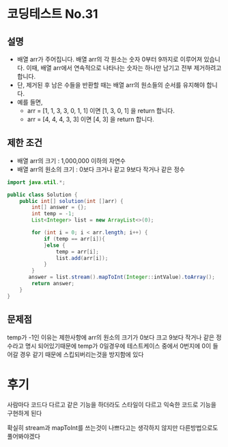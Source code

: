 # 코딩테스트 No.31
## 설명 
- 배열 arr가 주어집니다. 배열 arr의 각 원소는 숫자 0부터 9까지로 이루어져 있습니다. 이때, 배열 arr에서 연속적으로 나타나는 숫자는 하나만 남기고 전부 제거하려고 합니다.
- 단, 제거된 후 남은 수들을 반환할 때는 배열 arr의 원소들의 순서를 유지해야 합니다.
- 예를 들면,
   - arr = [1, 1, 3, 3, 0, 1, 1] 이면 [1, 3, 0, 1] 을 return 합니다.
   - arr = [4, 4, 4, 3, 3] 이면 [4, 3] 을 return 합니다.
  
## 제한 조건
- 배열 arr의 크기 : 1,000,000 이하의 자연수
-  배열 arr의 원소의 크기 : 0보다 크거나 같고 9보다 작거나 같은 정수

``` java
import java.util.*;

public class Solution {
    public int[] solution(int []arr) {
        int[] answer = {};
        int temp = -1;
        List<Integer> list = new ArrayList<>(0);

        for (int i = 0; i < arr.length; i++) {
            if (temp == arr[i]){
            }else {
                temp = arr[i];
                list.add(arr[i]);
            }
        }
       answer = list.stream().mapToInt(Integer::intValue).toArray();
        return answer;
    }
}
```
## 문제점
temp가 -1인 이유는 제한사항에 arr의 원소의 크기가 0보다 크고 9보다 작거나 같은 정수라고 명시 되어있기때문에 temp가 0일경우에 테스트케이스 중에서 0번지에 0이 들어갈 경우 같기 때문에 스킵되버리는것을 방지함에 있다 
# 후기
사람마다 코드다 다르고 같은 기능을 하더라도 스타일이 다르고 익숙한 코드로 기능을 구현하게 된다

확실히 stream과 mapToInt를 쓰는것이 나쁘다고는 생각하지 않지만 다른방법으로도 풀어봐야겠다